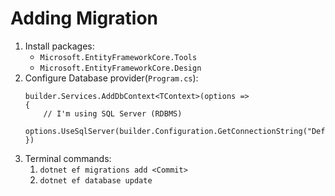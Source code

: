 # Adding Migration
1. Install packages:
    - `Microsoft.EntityFrameworkCore.Tools`
    - `Microsoft.EntityFrameworkCore.Design`
2. Configure Database provider(`Program.cs`):
    ```
    builder.Services.AddDbContext<TContext>(options =>
    {
        // I'm using SQL Server (RDBMS)
        options.UseSqlServer(builder.Configuration.GetConnectionString("DefaultConnection));
    })
    ```
3. Terminal commands:
    1. `dotnet ef migrations add <Commit>`
    2. `dotnet ef database update`